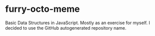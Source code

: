 # furry-octo-meme
Basic Data Structures in JavaScript. Mostly as an exercise for myself. I decided to use the GitHub autogenerated repository name.
